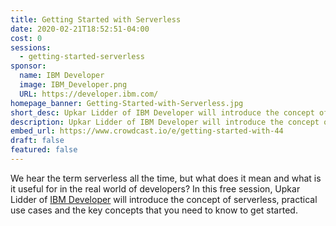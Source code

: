 ```yaml
---
title: Getting Started with Serverless
date: 2020-02-21T18:52:51-04:00
cost: 0
sessions:
  - getting-started-serverless
sponsor:
  name: IBM Developer
  image: IBM_Developer.png
  URL: https://developer.ibm.com/
homepage_banner: Getting-Started-with-Serverless.jpg
short_desc: Upkar Lidder of IBM Developer will introduce the concept of serverless, practical use cases and the key concepts that you need to know to get started.
description: Upkar Lidder of IBM Developer will introduce the concept of serverless, practical use cases and the key concepts that you need to know to get started.
embed_url: https://www.crowdcast.io/e/getting-started-with-44
draft: false
featured: false
---
```


We hear the term serverless all the time, but what does it mean and what is it useful for in the real world of developers? In this free session, Upkar Lidder of [IBM Developer](https://developer.ibm.com/) will introduce the concept of serverless, practical use cases and the key concepts that you need to know to get started.
